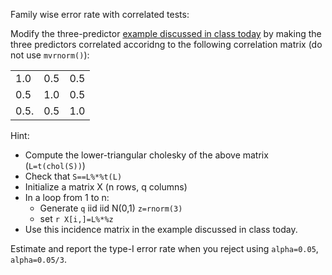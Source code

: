 
Family wise error rate with correlated tests:

Modify the three-predictor [example discussed in class today](https://github.com/gdlc/STAT_COMP/blob/master/LARGE_SCALE_TESTING.md) by making the three predictors correlated accoridng to 
the following correlation matrix (do not use `mvrnorm()`):

| | | |
|----|----|----|
| 1.0  | 0.5 | 0.5 |
| 0.5  | 1.0 | 0.5 |
|0.5.  | 0.5 | 1.0 |


Hint: 

   - Compute the lower-triangular cholesky of the above matrix (`L=t(chol(S))`)
   - Check that `S==L%*%t(L)`
   - Initialize a matrix X (n rows, q columns)
   - In a loop from 1 to n:
        - Generate `q` iid iid N(0,1) `z=rnorm(3)`
        - set ```r X[i,]=L%*%z ```
   - Use this incidence matrix in the example discussed in class today.

Estimate and report the type-I error rate when you reject using `alpha=0.05`, `alpha=0.05/3`.
